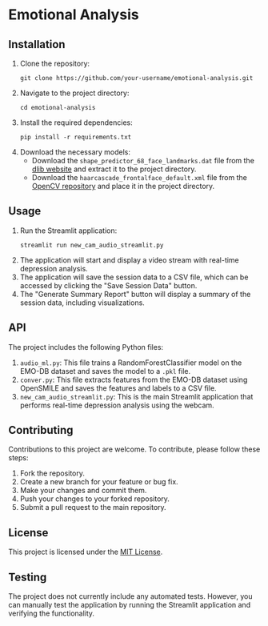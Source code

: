 # Emotional Analysis

## Installation

1. Clone the repository:
   ```
   git clone https://github.com/your-username/emotional-analysis.git
   ```
2. Navigate to the project directory:
   ```
   cd emotional-analysis
   ```
3. Install the required dependencies:
   ```
   pip install -r requirements.txt
   ```
4. Download the necessary models:
   - Download the `shape_predictor_68_face_landmarks.dat` file from the [dlib website](http://dlib.net/files/shape_predictor_68_face_landmarks.dat.bz2) and extract it to the project directory.
   - Download the `haarcascade_frontalface_default.xml` file from the [OpenCV repository](https://github.com/opencv/opencv/blob/master/data/haarcascades/haarcascade_frontalface_default.xml) and place it in the project directory.

## Usage

1. Run the Streamlit application:
   ```
   streamlit run new_cam_audio_streamlit.py
   ```
2. The application will start and display a video stream with real-time depression analysis.
3. The application will save the session data to a CSV file, which can be accessed by clicking the "Save Session Data" button.
4. The "Generate Summary Report" button will display a summary of the session data, including visualizations.

## API

The project includes the following Python files:

1. `audio_ml.py`: This file trains a RandomForestClassifier model on the EMO-DB dataset and saves the model to a `.pkl` file.
2. `conver.py`: This file extracts features from the EMO-DB dataset using OpenSMILE and saves the features and labels to a CSV file.
3. `new_cam_audio_streamlit.py`: This is the main Streamlit application that performs real-time depression analysis using the webcam.

## Contributing

Contributions to this project are welcome. To contribute, please follow these steps:

1. Fork the repository.
2. Create a new branch for your feature or bug fix.
3. Make your changes and commit them.
4. Push your changes to your forked repository.
5. Submit a pull request to the main repository.

## License

This project is licensed under the [MIT License](LICENSE).

## Testing

The project does not currently include any automated tests. However, you can manually test the application by running the Streamlit application and verifying the functionality.
